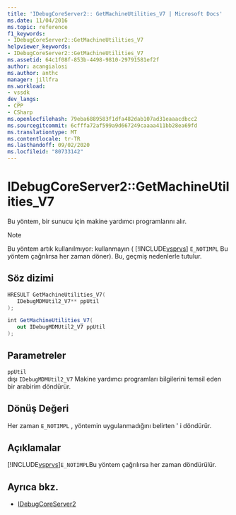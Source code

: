 ```yaml
---
title: 'IDebugCoreServer2:: GetMachineUtilities_V7 | Microsoft Docs'
ms.date: 11/04/2016
ms.topic: reference
f1_keywords:
- IDebugCoreServer2::GetMachineUtilities_V7
helpviewer_keywords:
- IDebugCoreServer2::GetMachineUtilities_V7
ms.assetid: 64c1f08f-853b-4498-9810-29791581ef2f
author: acangialosi
ms.author: anthc
manager: jillfra
ms.workload:
- vssdk
dev_langs:
- CPP
- CSharp
ms.openlocfilehash: 79eba6889583f1dfa482dab107ad31eaaacdbcc2
ms.sourcegitcommit: 6cfffa72af599a9d667249caaaa411bb28ea69fd
ms.translationtype: MT
ms.contentlocale: tr-TR
ms.lasthandoff: 09/02/2020
ms.locfileid: "80733142"
---
```

# <a name="idebugcoreserver2getmachineutilities_v7"></a>IDebugCoreServer2::GetMachineUtilities_V7
Bu yöntem, bir sunucu için makine yardımcı programlarını alır.

> [!NOTE]
> Bu yöntem artık kullanılmıyor: kullanmayın ( [!INCLUDE[vsprvs](../../../code-quality/includes/vsprvs_md.md)] `E_NOTIMPL` Bu yöntem çağrılırsa her zaman döner). Bu, geçmiş nedenlerle tutulur.

## <a name="syntax"></a>Söz dizimi

```cpp
HRESULT GetMachineUtilities_V7(
   IDebugMDMUtil2_V7** ppUtil
);
```

```csharp
int GetMachineUtilities_V7(
   out IDebugMDMUtil2_V7 ppUtil
);
```

## <a name="parameters"></a>Parametreler
`ppUtil`\
dışı `IDebugMDMUtil2_V7` Makine yardımcı programları bilgilerini temsil eden bir arabirim döndürür.

## <a name="return-value"></a>Dönüş Değeri
 Her zaman `E_NOTIMPL` , yöntemin uygulanmadığını belirten ' i döndürür.

## <a name="remarks"></a>Açıklamalar
 [!INCLUDE[vsprvs](../../../code-quality/includes/vsprvs_md.md)]`E_NOTIMPL`Bu yöntem çağrılırsa her zaman döndürülür.

## <a name="see-also"></a>Ayrıca bkz.
- [IDebugCoreServer2](../../../extensibility/debugger/reference/idebugcoreserver2.md)
